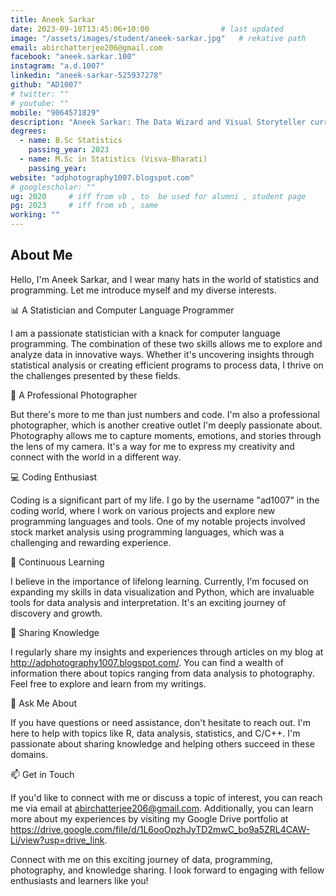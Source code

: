 ```yaml
---
title: Aneek Sarkar                   
date: 2023-09-10T13:45:06+10:00                # last updated
image: "/assets/images/student/aneek-sarkar.jpg"   # rekative path 
email: abirchatterjee206@gmail.com
facebook: "aneek.sarkar.100"        
instagram: "a.d.1007"
linkedin: "aneek-sarkar-525937278"     
github: "AD1007"              
# twitter: ""
# youtube: ""
mobile: "9064571829"    
description: "Aneek Sarkar: The Data Wizard and Visual Storyteller currently pusereuing Msc Stat fROM Visva-Bharati"        # for meta description
degrees:
  - name: B.Sc Statistics            
    passing_year: 2023
  - name: M.Sc in Statistics (Visva-Bharati)
    passing_year:  
website: "adphotography1007.blogspot.com"
# googlescholar: "" 
ug: 2020     # iff from vb , to  be used for alumni , student page
pg: 2023     # iff from vb , same
working: ""
---
```


## About Me

Hello, I'm Aneek Sarkar, and I wear many hats in the world of statistics and programming. Let me introduce myself and my diverse interests.

📊 A Statistician and Computer Language Programmer

I am a passionate statistician with a knack for computer language programming. The combination of these two skills allows me to explore and analyze data in innovative ways. Whether it's uncovering insights through statistical analysis or creating efficient programs to process data, I thrive on the challenges presented by these fields.

📸 A Professional Photographer

But there's more to me than just numbers and code. I'm also a professional photographer, which is another creative outlet I'm deeply passionate about. Photography allows me to capture moments, emotions, and stories through the lens of my camera. It's a way for me to express my creativity and connect with the world in a different way.

💻 Coding Enthusiast

Coding is a significant part of my life. I go by the username "ad1007" in the coding world, where I work on various projects and explore new programming languages and tools. One of my notable projects involved stock market analysis using programming languages, which was a challenging and rewarding experience.

🌱 Continuous Learning

I believe in the importance of lifelong learning. Currently, I'm focused on expanding my skills in data visualization and Python, which are invaluable tools for data analysis and interpretation. It's an exciting journey of discovery and growth.

📝 Sharing Knowledge

I regularly share my insights and experiences through articles on my blog at http://adphotography1007.blogspot.com/. You can find a wealth of information there about topics ranging from data analysis to photography. Feel free to explore and learn from my writings.

💬 Ask Me About

If you have questions or need assistance, don't hesitate to reach out. I'm here to help with topics like R, data analysis, statistics, and C/C++. I'm passionate about sharing knowledge and helping others succeed in these domains.

📫 Get in Touch

If you'd like to connect with me or discuss a topic of interest, you can reach me via email at abirchatterjee206@gmail.com. Additionally, you can learn more about my experiences by visiting my Google Drive portfolio at https://drive.google.com/file/d/1L6ooOpzhJyTD2mwC_bo9a5ZRL4CAW-Li/view?usp=drive_link.

Connect with me on this exciting journey of data, programming, photography, and knowledge sharing. I look forward to engaging with fellow enthusiasts and learners like you!
